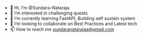 - 👋 Hi, I’m @Sundara-Nataraja
- 👀 I’m interested in challenging quests.
- 🌱 I’m currently learning FastAPI, Building self sustain system
- 💞️ I’m looking to collaborate on Best Practices and Latest tech
- 📫 How to reach me sundaranatarajaa@gmail.com

<!---
Sundara-Nataraja/Sundara-Nataraja is a ✨ special ✨ repository because its `README.md` (this file) appears on your GitHub profile.
You can click the Preview link to take a look at your changes.
--->
